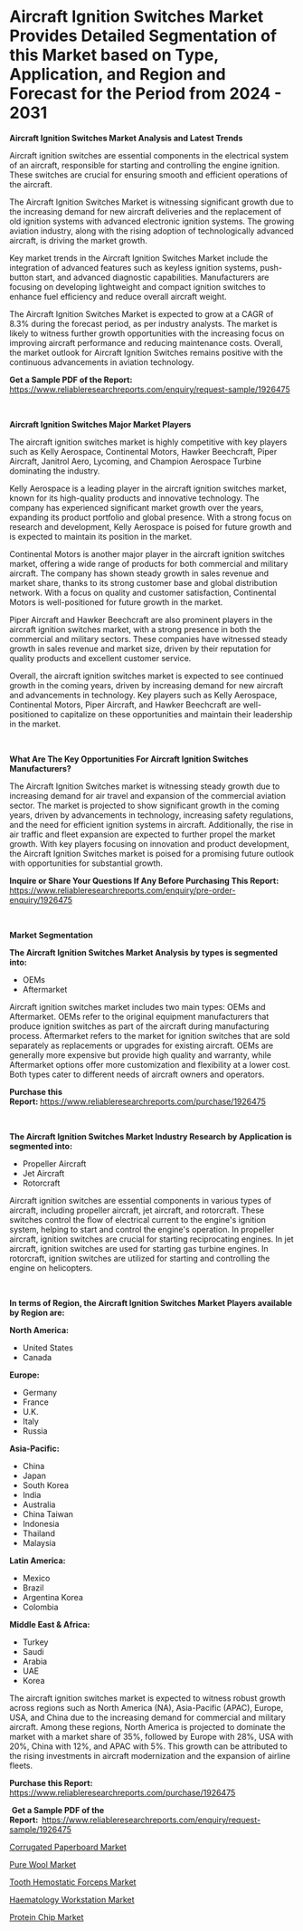 <p><h1>Aircraft Ignition Switches Market Provides Detailed Segmentation of this Market based on Type, Application, and Region and Forecast for the Period from 2024 - 2031</h1></p><p><strong>Aircraft Ignition Switches Market Analysis and Latest Trends</strong></p>
<p><p>Aircraft ignition switches are essential components in the electrical system of an aircraft, responsible for starting and controlling the engine ignition. These switches are crucial for ensuring smooth and efficient operations of the aircraft.</p><p>The Aircraft Ignition Switches Market is witnessing significant growth due to the increasing demand for new aircraft deliveries and the replacement of old ignition systems with advanced electronic ignition systems. The growing aviation industry, along with the rising adoption of technologically advanced aircraft, is driving the market growth.</p><p>Key market trends in the Aircraft Ignition Switches Market include the integration of advanced features such as keyless ignition systems, push-button start, and advanced diagnostic capabilities. Manufacturers are focusing on developing lightweight and compact ignition switches to enhance fuel efficiency and reduce overall aircraft weight.</p><p>The Aircraft Ignition Switches Market is expected to grow at a CAGR of 8.3% during the forecast period, as per industry analysts. The market is likely to witness further growth opportunities with the increasing focus on improving aircraft performance and reducing maintenance costs. Overall, the market outlook for Aircraft Ignition Switches remains positive with the continuous advancements in aviation technology.</p></p>
<p><strong>Get a Sample PDF of the Report:&nbsp;</strong> <a href="https://www.reliableresearchreports.com/enquiry/request-sample/1926475">https://www.reliableresearchreports.com/enquiry/request-sample/1926475</a></p>
<p>&nbsp;</p>
<p><strong>Aircraft Ignition Switches Major Market Players</strong></p>
<p><p>The aircraft ignition switches market is highly competitive with key players such as Kelly Aerospace, Continental Motors, Hawker Beechcraft, Piper Aircraft, Janitrol Aero, Lycoming, and Champion Aerospace Turbine dominating the industry. </p><p>Kelly Aerospace is a leading player in the aircraft ignition switches market, known for its high-quality products and innovative technology. The company has experienced significant market growth over the years, expanding its product portfolio and global presence. With a strong focus on research and development, Kelly Aerospace is poised for future growth and is expected to maintain its position in the market.</p><p>Continental Motors is another major player in the aircraft ignition switches market, offering a wide range of products for both commercial and military aircraft. The company has shown steady growth in sales revenue and market share, thanks to its strong customer base and global distribution network. With a focus on quality and customer satisfaction, Continental Motors is well-positioned for future growth in the market.</p><p>Piper Aircraft and Hawker Beechcraft are also prominent players in the aircraft ignition switches market, with a strong presence in both the commercial and military sectors. These companies have witnessed steady growth in sales revenue and market size, driven by their reputation for quality products and excellent customer service.</p><p>Overall, the aircraft ignition switches market is expected to see continued growth in the coming years, driven by increasing demand for new aircraft and advancements in technology. Key players such as Kelly Aerospace, Continental Motors, Piper Aircraft, and Hawker Beechcraft are well-positioned to capitalize on these opportunities and maintain their leadership in the market.</p></p>
<p>&nbsp;</p>
<p><strong>What Are The Key Opportunities For Aircraft Ignition Switches Manufacturers?</strong></p>
<p><p>The Aircraft Ignition Switches market is witnessing steady growth due to increasing demand for air travel and expansion of the commercial aviation sector. The market is projected to show significant growth in the coming years, driven by advancements in technology, increasing safety regulations, and the need for efficient ignition systems in aircraft. Additionally, the rise in air traffic and fleet expansion are expected to further propel the market growth. With key players focusing on innovation and product development, the Aircraft Ignition Switches market is poised for a promising future outlook with opportunities for substantial growth.</p></p>
<p><strong>Inquire or Share Your Questions If Any Before Purchasing This Report:</strong> <a href="https://www.reliableresearchreports.com/enquiry/pre-order-enquiry/1926475">https://www.reliableresearchreports.com/enquiry/pre-order-enquiry/1926475</a></p>
<p>&nbsp;</p>
<p><strong>Market Segmentation</strong></p>
<p><strong>The Aircraft Ignition Switches Market Analysis by types is segmented into:</strong></p>
<p><ul><li>OEMs</li><li>Aftermarket</li></ul></p>
<p><p>Aircraft ignition switches market includes two main types: OEMs and Aftermarket. OEMs refer to the original equipment manufacturers that produce ignition switches as part of the aircraft during manufacturing process. Aftermarket refers to the market for ignition switches that are sold separately as replacements or upgrades for existing aircraft. OEMs are generally more expensive but provide high quality and warranty, while Aftermarket options offer more customization and flexibility at a lower cost. Both types cater to different needs of aircraft owners and operators.</p></p>
<p><strong>Purchase this Report:&nbsp;</strong><a href="https://www.reliableresearchreports.com/purchase/1926475">https://www.reliableresearchreports.com/purchase/1926475</a></p>
<p>&nbsp;</p>
<p><strong>The Aircraft Ignition Switches Market Industry Research by Application is segmented into:</strong></p>
<p><ul><li>Propeller Aircraft</li><li>Jet Aircraft</li><li>Rotorcraft</li></ul></p>
<p><p>Aircraft ignition switches are essential components in various types of aircraft, including propeller aircraft, jet aircraft, and rotorcraft. These switches control the flow of electrical current to the engine's ignition system, helping to start and control the engine's operation. In propeller aircraft, ignition switches are crucial for starting reciprocating engines. In jet aircraft, ignition switches are used for starting gas turbine engines. In rotorcraft, ignition switches are utilized for starting and controlling the engine on helicopters.</p></p>
<p>&nbsp;</p>
<p><strong>In terms of Region, the Aircraft Ignition Switches Market Players available by Region are:</strong></p>
<p>
    <p> <strong> North America: </strong>
        <ul>
            <li>United States</li>
            <li>Canada</li>
        </ul>
        </p> 
    <p> <strong> Europe: </strong>
        <ul>
            <li>Germany</li>
            <li>France</li>
            <li>U.K.</li>
            <li>Italy</li>
            <li>Russia</li>
        </ul>
        </p> 
    <p> <strong> Asia-Pacific: </strong>
        <ul>
            <li>China</li>
            <li>Japan</li>
            <li>South Korea</li>
            <li>India</li>
            <li>Australia</li>
            <li>China Taiwan</li>
            <li>Indonesia</li>
            <li>Thailand</li>
            <li>Malaysia</li>
        </ul>
        </p> 
    <p> <strong> Latin America: </strong>
        <ul>
            <li>Mexico</li>
            <li>Brazil</li>
            <li>Argentina Korea</li>
            <li>Colombia</li>
        </ul>
        </p> 
    <p> <strong> Middle East & Africa: </strong>
        <ul>
            <li>Turkey</li>
            <li>Saudi</li>
            <li>Arabia</li>
            <li>UAE</li>
            <li>Korea</li>
        </ul>
    </p>
    </p>
<p><p>The aircraft ignition switches market is expected to witness robust growth across regions such as North America (NA), Asia-Pacific (APAC), Europe, USA, and China due to the increasing demand for commercial and military aircraft. Among these regions, North America is projected to dominate the market with a market share of 35%, followed by Europe with 28%, USA with 20%, China with 12%, and APAC with 5%. This growth can be attributed to the rising investments in aircraft modernization and the expansion of airline fleets.</p></p>
<p><strong>Purchase this Report: </strong><a href="https://www.reliableresearchreports.com/purchase/1926475">https://www.reliableresearchreports.com/purchase/1926475</a></p>
<p>&nbsp;<strong>Get a Sample PDF of the Report:&nbsp;&nbsp;</strong><a href="https://www.reliableresearchreports.com/enquiry/request-sample/1926475">https://www.reliableresearchreports.com/enquiry/request-sample/1926475</a></p>
<p><strong></strong></p>
<p><p><a href="https://sulfuric-clavicle-d39.notion.site/Insights-into-Corrugated-Paperboard-Market-Size-Analysing-Market-Share-Trends-and-Growth-from-202-8e5f288959354fcfb92053327fbbf54f">Corrugated Paperboard Market</a></p><p><a href="https://view.publitas.com/reportprime-1/pure-wool-market-research-report-provides-thorough-industry-overview-which-offers-an-in-depth-analysis-of-product-trends-and-new-market-divisions/">Pure Wool Market</a></p><p><a href="https://sulfuric-clavicle-d39.notion.site/Decoding-the-Tooth-Hemostatic-Forceps-Market-A-Deep-Dive-into-the-Latest-Market-Trends-Market-Segm-49412564029b47e99d8cbc304a1f4cbd">Tooth Hemostatic Forceps Market</a></p><p><a href="https://automatic-knee-4c7.notion.site/Haematology-Workstation-Market-Size-and-Growth-Market-Segmentation-Regional-and-Country-Breakdowns-17a4754087614d968edf93766ad4d7c2">Haematology Workstation Market</a></p><p><a href="https://view.publitas.com/reportprime-1/global-protein-chip-market-by-types-applications-and-major-players-with-regional-growth-rate-analysis-and-development-situation-from-2024-to-2031/">Protein Chip Market</a></p></p>
